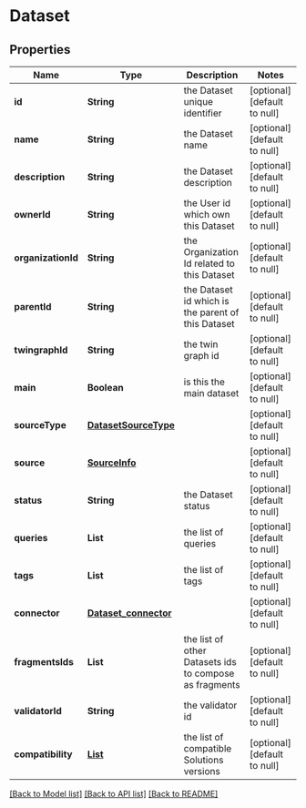 # Dataset
## Properties

Name | Type | Description | Notes
------------ | ------------- | ------------- | -------------
**id** | **String** | the Dataset unique identifier | [optional] [default to null]
**name** | **String** | the Dataset name | [optional] [default to null]
**description** | **String** | the Dataset description | [optional] [default to null]
**ownerId** | **String** | the User id which own this Dataset | [optional] [default to null]
**organizationId** | **String** | the Organization Id related to this Dataset | [optional] [default to null]
**parentId** | **String** | the Dataset id which is the parent of this Dataset | [optional] [default to null]
**twingraphId** | **String** | the twin graph id | [optional] [default to null]
**main** | **Boolean** | is this the main dataset | [optional] [default to null]
**sourceType** | [**DatasetSourceType**](DatasetSourceType.md) |  | [optional] [default to null]
**source** | [**SourceInfo**](SourceInfo.md) |  | [optional] [default to null]
**status** | **String** | the Dataset status | [optional] [default to null]
**queries** | **List** | the list of queries | [optional] [default to null]
**tags** | **List** | the list of tags | [optional] [default to null]
**connector** | [**Dataset_connector**](Dataset_connector.md) |  | [optional] [default to null]
**fragmentsIds** | **List** | the list of other Datasets ids to compose as fragments | [optional] [default to null]
**validatorId** | **String** | the validator id | [optional] [default to null]
**compatibility** | [**List**](DatasetCompatibility.md) | the list of compatible Solutions versions | [optional] [default to null]

[[Back to Model list]](../README.md#documentation-for-models) [[Back to API list]](../README.md#documentation-for-api-endpoints) [[Back to README]](../README.md)

